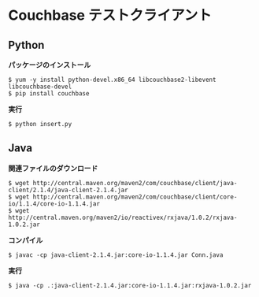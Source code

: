 
# Couchbase テストクライアント

## Python

**パッケージのインストール**
```
$ yum -y install python-devel.x86_64 libcouchbase2-libevent libcouchbase-devel
$ pip install couchbase
```

**実行**
```
$ python insert.py
```

## Java

**関連ファイルのダウンロード**
```
$ wget http://central.maven.org/maven2/com/couchbase/client/java-client/2.1.4/java-client-2.1.4.jar
$ wget http://central.maven.org/maven2/com/couchbase/client/core-io/1.1.4/core-io-1.1.4.jar
$ wget http://central.maven.org/maven2/io/reactivex/rxjava/1.0.2/rxjava-1.0.2.jar
```

**コンパイル**
```
$ javac -cp java-client-2.1.4.jar:core-io-1.1.4.jar Conn.java
```

**実行**
```
$ java -cp .:java-client-2.1.4.jar:core-io-1.1.4.jar:rxjava-1.0.2.jar
```
